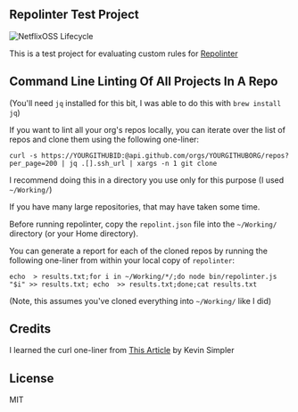 ## Repolinter Test Project

![NetflixOSS Lifecycle](https://img.shields.io/osslifecycle/duaneobrien/lint-test.svg)

This is a test project for evaluating custom rules for [Repolinter](https://github.com/todogroup/repolinter/)


## Command Line Linting Of All Projects In A Repo

(You'll need `jq` installed for this bit, I was able to do this with `brew install jq`)

If you want to lint all your org's repos locally, you can iterate over the list of repos and clone them using the following one-liner:

`curl -s https://YOURGITHUBID:@api.github.com/orgs/YOURGITHUBORG/repos?per_page=200 | jq .[].ssh_url | xargs -n 1 git clone`

I recommend doing this in a directory you use only for this purpose (I used `~/Working/`)

If you have many large repositories, that may have taken some time.

Before running repolinter, copy the `repolint.json` file into the `~/Working/` directory (or your Home directory).

You can generate a report for each of the cloned repos by running the following one-liner from within your local copy of `repolinter`:

`echo  > results.txt;for i in ~/Working/*/;do node bin/repolinter.js "$i" >> results.txt; echo  >> results.txt;done;cat results.txt`

(Note, this assumes you've cloned everything into `~/Working/` like I did)

## Credits

I learned the curl one-liner from [This Article](https://medium.com/@kevinsimper/how-to-clone-all-repositories-in-a-github-organization-8ccc6c4bd9df) by Kevin Simpler

## License

MIT
